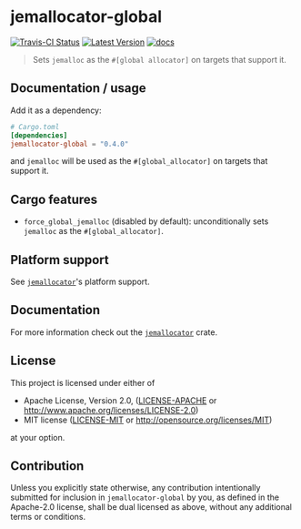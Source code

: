 # jemallocator-global

[![Travis-CI Status]][travis] [![Latest Version]][crates.io] [![docs]][docs.rs]

> Sets `jemalloc` as the `#[global allocator]` on targets that support it.

## Documentation / usage

Add it as a dependency:

```toml
# Cargo.toml
[dependencies]
jemallocator-global = "0.4.0"
```

and `jemalloc` will be used as the `#[global_allocator]` on targets that support
it.

## Cargo features

* `force_global_jemalloc` (disabled by default): unconditionally sets `jemalloc`
  as the `#[global_allocator]`.

[`jemallocator`]: https://github.com/tikv/jemallocator/

## Platform support 

See [`jemallocator`]'s platform support.

## Documentation

For more information check out the [`jemallocator`] crate.

## License

This project is licensed under either of

 * Apache License, Version 2.0, ([LICENSE-APACHE](LICENSE-APACHE) or
   http://www.apache.org/licenses/LICENSE-2.0)
 * MIT license ([LICENSE-MIT](LICENSE-MIT) or
   http://opensource.org/licenses/MIT)

at your option.

## Contribution

Unless you explicitly state otherwise, any contribution intentionally submitted
for inclusion in `jemallocator-global` by you, as defined in the Apache-2.0 license,
shall be dual licensed as above, without any additional terms or conditions.

[travis]: https://travis-ci.com/tikv/jemallocator
[Travis-CI Status]: https://travis-ci.com/tikv/jemallocator.svg?branch=master
[Latest Version]: https://img.shields.io/crates/v/jemallocator.svg
[crates.io]: https://crates.io/crates/jemallocator
[docs]: https://docs.rs/jemallocator/badge.svg
[docs.rs]: https://docs.rs/jemallocator/

